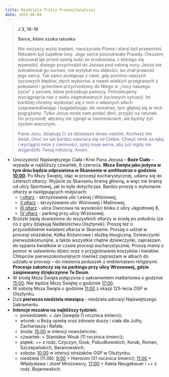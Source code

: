 ```yaml
---
title: Niedziela Trójcy Przenajświętszej
date: 2023-06-04
---
```


> **J 3, 16-18**
>
> **Serce, które szuka ratunku**
>
> Nie wszyscy wyżsi kapłani, nauczyciele Pisma i starsi byli przewrotni. Nikodem był zupełnie inny. Jego serce poszukiwało Prawdy. Owszem, odczuwał lęk przed opinią ludzi ze środowiska, z którego się wywodził, dlatego przychodził do Jezusa pod osłoną nocy. Jezus nie potraktował go surowo, nie wytykał mu słabości, bo znał prawość jego serca. Tak samo postępuje z nami, gdy pomimo naszych życiowych błędów, złych wyborów, a nawet wielkich przegranych z pokusami i grzechem przychodzimy do Niego w „nocy naszego życia” z sercem, które potrzebuje pomocy. Potrzebujemy wyciągnięcia nas z wielu zagmatwanych życiowych sytuacji. Im bardziej chcemy wydostać się z nich o własnych siłach (usprawiedliwiając i bagatelizując zło moralne), tym głębiej się w nich pogrążamy. Tylko Jezus może nam podać dłoń, przyjść na ratunek. On przyszedł, abyśmy nie zginęli w ciemnościach, ale byśmy żyli życiem wiecznym.
>
> <span style="color: #666699;">Panie Jezu, dziękuję Ci za dzisiejsze słowo nadziei. Kochasz ten świat, choć on tak bardzo odwraca się od Ciebie. Chwyć mnie za rękę i wyciągnij mnie z ciemności, ujmij moje serce, aby już nigdy nie wzgardziło Twoją miłością. Amen.
> &nbsp;

- Uroczystość Najświętszego Ciała i Krwi Pana Jezusa – **Boże Ciało** – wypada w najbliższy czwartek, 8 czerwca. **Msza Święta jako jedyna w tym dniu będzie odprawiona w Skansenie w amfiteatrze o godzinie <u>10:00</u>**. Po Mszy Świętej, idąc w procesji eucharystycznej, udamy się do czterech ołtarzy. Wyjście ze Skansenu bramą główną, a więc nie bramą od ulicy Sportowej, jak to było dotychczas. Bardzo proszę o wykonanie ołtarzy w następujących miejscach:
  - <u>I ołtarz</u> - skrzyżowanie ulic Leśnej i Wiśniowej,
  - <u>II ołtarz</u> - skrzyżowanie ulic Wiśniowej i Malinowej,
  - <u>III ołtarz</u> - ulica Owocowa na wysokości bloku z ulicy Jagodowej 8,
  - <u>IV ołtarz</u> - parking przy ulicy Wrzosowej.
- Brzózki będą dowiezione do wszystkich ołtarzy w środę po południu (za co z góry dziękuję Nadleśnictwu Olsztynek). Proszę też o przyozdobienie kwiatami ołtarza w Skansenie. Proszę o udział w procesji strażaków, Kółka Różańcowe i służbę liturgiczną. Dziewczynki pierwszokomunijne, a także wszystkie chętne dziewczynki, zapraszam do sypania kwiatków w czasie procesji eucharystycznej. Proszę mamy o pomoc w ustawieniu dzieci oraz o przygotowanie koszyków i kwiatów. Chłopców pierwszokomunijnych również zapraszam w albach do udziału w procesji – do niesienia poduszek z emblematami religijnymi. **Procesja zakończy się na parkingu przy ulicy Wrzosowej, gdzie zaśpiewamy dziękczynne Te Deum**.
- W środę Msza Święta połączona z sakramentem małżeństwa o godzinie <u>15:00</u>. Nie będzie Mszy Świętej o godzinie <u>17:00</u>.
- W sobotę Msza Święta o godzinie <u>11:00</u> z okazji 125-lecia OSP w Olsztynku.
- Dziś **pierwsza niedziela miesiąca** - niedziela adoracji Najświętszego Sakramentu.
- **Intencje mszalne na najbliższy tydzień:**
  - poniedziałek: + Jan Gawęda (1 rocznica śmierci);
  - wtorek: o Bożą opiekę oraz zdrowie duszy i ciała dla Julity, Zachariasza i Rafała;
  - środa: <u>15:00</u> w intencji nowożeńców;
  - czwartek: + Stanisław Wnuk (11 rocznica śmierci);
  - piątek: ++ z rodz. Czyczyn, Gosk, Pobudkowskich, Korab, Roman, Szczepańskich, Baranowskich;
  - sobota: <u>10:00</u> w intencji strażaków OSP w Olsztynku;
  - niedziela (11.06): <u>9:00</u> + Hieronim (31 rocznica śmierci); <u>11:00</u> + Władysława i Józef Mrozowscy; <u>17:00</u> + Adela Neugebauer i ++ z rodz. Bojarowskich.
